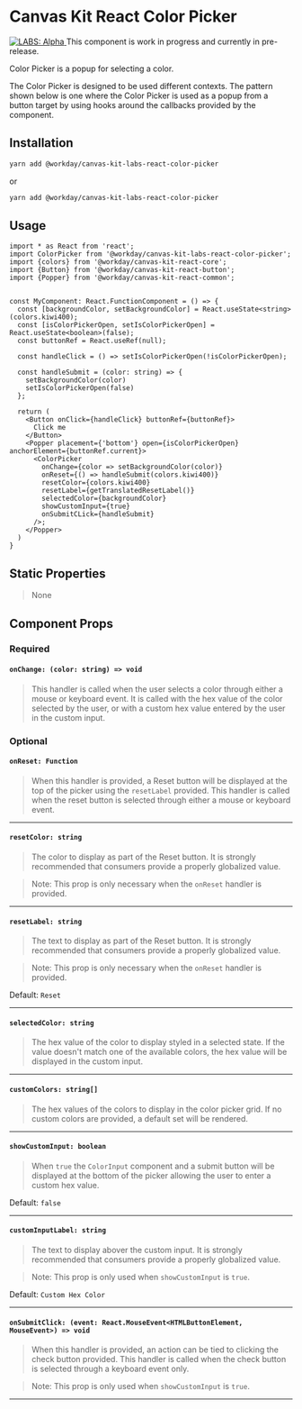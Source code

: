 # Canvas Kit React Color Picker

<a href="https://github.com/Workday/canvas-kit/tree/master/modules/_labs/README.md">
  <img src="https://img.shields.io/badge/LABS-alpha-orange" alt="LABS: Alpha" />
</a>  This component is work in progress and currently in pre-release.

Color Picker is a popup for selecting a color.

The Color Picker is designed to be used different contexts. The pattern shown below is one where the
Color Picker is used as a popup from a button target by using hooks around the callbacks provided by
the component.

## Installation

```sh
yarn add @workday/canvas-kit-labs-react-color-picker
```

or

```sh
yarn add @workday/canvas-kit-labs-react-color-picker
```

## Usage

```tsx
import * as React from 'react';
import ColorPicker from '@workday/canvas-kit-labs-react-color-picker';
import {colors} from '@workday/canvas-kit-react-core';
import {Button} from '@workday/canvas-kit-react-button';
import {Popper} from '@workday/canvas-kit-react-common';


const MyComponent: React.FunctionComponent = () => {
  const [backgroundColor, setBackgroundColor] = React.useState<string>(colors.kiwi400);
  const [isColorPickerOpen, setIsColorPickerOpen] = React.useState<boolean>(false);
  const buttonRef = React.useRef(null);

  const handleClick = () => setIsColorPickerOpen(!isColorPickerOpen);

  const handleSubmit = (color: string) => {
    setBackgroundColor(color)
    setIsColorPickerOpen(false)
  };

  return (
    <Button onClick={handleClick} buttonRef={buttonRef}>
      Click me
    </Button>
    <Popper placement={'bottom'} open={isColorPickerOpen} anchorElement={buttonRef.current}>
      <ColorPicker
        onChange={color => setBackgroundColor(color)}
        onReset={() => handleSubmit(colors.kiwi400)}
        resetColor={colors.kiwi400}
        resetLabel={getTranslatedResetLabel()}
        selectedColor={backgroundColor}
        showCustomInput={true}
        onSubmitCLick={handleSubmit}
      />;
    </Popper>
  )
}
```

## Static Properties

> None

## Component Props

### Required

#### `onChange: (color: string) => void`

> This handler is called when the user selects a color through either a mouse or keyboard event. It
> is called with the hex value of the color selected by the user, or with a custom hex value entered
> by the user in the custom input.

### Optional

#### `onReset: Function`

> When this handler is provided, a Reset button will be displayed at the top of the picker using the
> `resetLabel` provided. This handler is called when the reset button is selected through either a
> mouse or keyboard event.

---

#### `resetColor: string`

> The color to display as part of the Reset button. It is strongly recommended that consumers
> provide a properly globalized value.

> Note: This prop is only necessary when the `onReset` handler is provided.

---

#### `resetLabel: string`

> The text to display as part of the Reset button. It is strongly recommended that consumers provide
> a properly globalized value.

> Note: This prop is only necessary when the `onReset` handler is provided.

Default: `Reset`

---

#### `selectedColor: string`

> The hex value of the color to display styled in a selected state. If the value doesn't match one
> of the available colors, the hex value will be displayed in the custom input.

---

#### `customColors: string[]`

> The hex values of the colors to display in the color picker grid. If no custom colors are
> provided, a default set will be rendered.

---

#### `showCustomInput: boolean`

> When `true` the `ColorInput` component and a submit button will be displayed at the bottom of the
> picker allowing the user to enter a custom hex value.

Default: `false`

---

#### `customInputLabel: string`

> The text to display abover the custom input. It is strongly recommended that consumers provide a
> properly globalized value.

> Note: This prop is only used when `showCustomInput` is `true`.

Default: `Custom Hex Color`

---

#### `onSubmitClick: (event: React.MouseEvent<HTMLButtonElement, MouseEvent>) => void`

> When this handler is provided, an action can be tied to clicking the check button provided. This
> handler is called when the check button is selected through a keyboard event only.

> Note: This prop is only used when `showCustomInput` is `true`.

---
